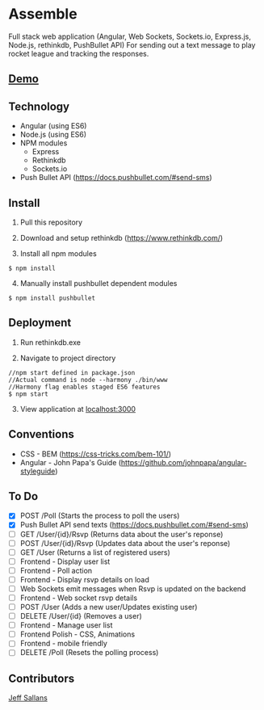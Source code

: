 # Assemble

Full stack web application (Angular, Web Sockets, Sockets.io, Express.js, Node.js, rethinkdb, PushBullet API) For sending out a text message to play rocket league and tracking the responses.

## [Demo](http://assemble.jeffsallans.com)

## Technology

* Angular (using ES6)
* Node.js (using ES6)
* NPM modules
  * Express
  * Rethinkdb
  * Sockets.io
* Push Bullet API (https://docs.pushbullet.com/#send-sms)

## Install

1) Pull this repository

2) Download and setup rethinkdb (https://www.rethinkdb.com/)

3) Install all npm modules
```
$ npm install
```
4) Manually install pushbullet dependent modules
```
$ npm install pushbullet
```

## Deployment

1) Run rethinkdb.exe

2) Navigate to project directory
```
//npm start defined in package.json
//Actual command is node --harmony ./bin/www
//Harmony flag enables staged ES6 features
$ npm start
```

3) View application at [localhost:3000](http://localhost:3000)

## Conventions

* CSS - BEM (https://css-tricks.com/bem-101/)
* Angular - John Papa's Guide (https://github.com/johnpapa/angular-styleguide)

## To Do

- [x] POST /Poll (Starts the process to poll the users)
- [x] Push Bullet API send texts (https://docs.pushbullet.com/#send-sms)
- [ ] GET /User/{id}/Rsvp (Returns data about the user's reponse)
- [ ] POST /User/{id}/Rsvp (Updates data about the user's reponse)
- [ ] GET /User (Returns a list of registered users)
- [ ] Frontend - Display user list
- [ ] Frontend - Poll action
- [ ] Frontend - Display rsvp details on load
- [ ] Web Sockets emit messages when Rsvp is updated on the backend
- [ ] Frontend - Web socket rsvp details
- [ ] POST /User (Adds a new user/Updates existing user)
- [ ] DELETE /User/{id} (Removes a user)
- [ ] Frontend - Manage user list
- [ ] Frontend Polish - CSS, Animations
- [ ] Frontend - mobile friendly
- [ ] DELETE /Poll (Resets the polling process)

## Contributors

[Jeff Sallans](https://github.com/JeffSallans)